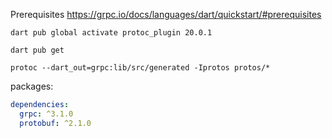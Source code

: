 Prerequisites https://grpc.io/docs/languages/dart/quickstart/#prerequisites

```shell
dart pub global activate protoc_plugin 20.0.1

dart pub get

protoc --dart_out=grpc:lib/src/generated -Iprotos protos/*
```



packages:

```yaml
dependencies:
  grpc: ^3.1.0
  protobuf: ^2.1.0
```

